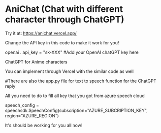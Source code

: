 # AniChat (Chat with different character through ChatGPT)

Try it at: https://anichat.vercel.app/

Change the API key in this code to make it work for you!

openai . api_key  =  "sk-XXX"  #Add your OpenAI chatGPT key here 

ChatGPT for Anime characters

You can implement through Vercel with the similar code as well


#There are also the app.py file for text to speech function for the ChatGPT reply

All you need to do to fill all key that you got from azure speech cloud

speech_config = speechsdk.SpeechConfig(subscription="AZURE_SUBCRIPTION_KEY", region="AZURE_REGION")

It's should be working for you all now!
